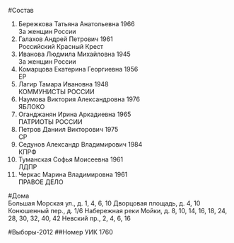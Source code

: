 #Состав
1. Бережкова Татьяна Анатольевна 1966   
    За женщин России
2. Галахов Андрей Петрович 1961   
    Российский Красный Крест
3. Иванова Людмила Михайловна 1945   
    За женщин России
4. Комарцова Екатерина Георгиевна 1956   
    ЕР
5. Лагир Тамара Ивановна 1948   
    КОММУНИСТЫ РОССИИ
6. Наумова Виктория Александровна 1976   
    ЯБЛОКО
7. Оганджанян Ирина Аркадиевна 1965   
    ПАТРИОТЫ РОССИИ
8. Петров Даниил Викторович 1975   
    СР
9. Седунов Александр Владимирович 1984   
    КПРФ
10. Туманская Софья Моисеевна 1961   
    ЛДПР
11. Черкас Марина Владимировна 1961   
    ПРАВОЕ ДЕЛО

#Дома  
Большая Морская ул., д. 1, 4, 6, 10 Дворцовая площадь, д. 4, 10 Конюшенный пер., д. 1/6 Набережная реки Мойки, д. 8, 10, 14, 16, 18, 24, 28, 30, 32, 40, 42 Невский пр., 2, 4, 6, 16

#Выборы-2012
##Номер УИК
1760
